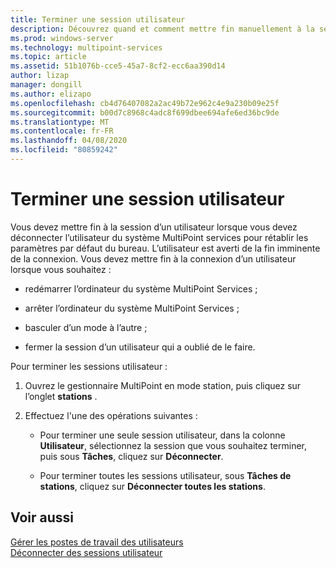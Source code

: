 ```yaml
---
title: Terminer une session utilisateur
description: Découvrez quand et comment mettre fin manuellement à la session d’un utilisateur dans MultiPoint services
ms.prod: windows-server
ms.technology: multipoint-services
ms.topic: article
ms.assetid: 51b1076b-cce5-45a7-8cf2-ecc6aa390d14
author: lizap
manager: dongill
ms.author: elizapo
ms.openlocfilehash: cb4d76407082a2ac49b72e962c4e9a230b09e25f
ms.sourcegitcommit: b00d7c8968c4adc8f699dbee694afe6ed36bc9de
ms.translationtype: MT
ms.contentlocale: fr-FR
ms.lasthandoff: 04/08/2020
ms.locfileid: "80859242"
---
```

# <a name="end-a-user-session"></a>Terminer une session utilisateur
Vous devez mettre fin à la session d’un utilisateur lorsque vous devez déconnecter l’utilisateur du système MultiPoint services pour rétablir les paramètres par défaut du bureau. L’utilisateur est averti de la fin imminente de la connexion. Vous devez mettre fin à la connexion d’un utilisateur lorsque vous souhaitez :  
  
-   redémarrer l’ordinateur du système MultiPoint Services ;  
  
-   arrêter l’ordinateur du système MultiPoint Services ;  
  
-   basculer d’un mode à l’autre ;  
  
-   fermer la session d’un utilisateur qui a oublié de le faire.  
  
Pour terminer les sessions utilisateur :  
  
1.  Ouvrez le gestionnaire MultiPoint en mode station, puis cliquez sur l’onglet **stations** .  
  
2.  Effectuez l'une des opérations suivantes :  
  
    -   Pour terminer une seule session utilisateur, dans la colonne **Utilisateur**, sélectionnez la session que vous souhaitez terminer, puis sous **Tâches**, cliquez sur **Déconnecter**.  
  
    -   Pour terminer toutes les sessions utilisateur, sous **Tâches de stations**, cliquez sur **Déconnecter toutes les stations**.  
  
## <a name="see-also"></a>Voir aussi  
[Gérer les postes de travail des utilisateurs](manage-user-desktops-using-multipoint-dashboard.md)  
[Déconnecter des sessions utilisateur](Log-off-or-Disconnect-User-Sessions.md)